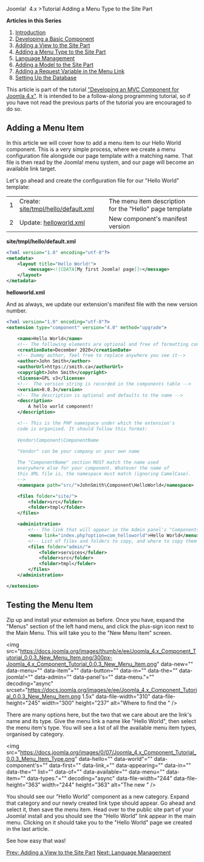 <!-- Filename: J4.x:Developing_an_MVC_Component/Adding_a_Menu_Type_to_the_Site_Part / Display title: Developing an MVC Component/Adding a Menu Type to the Site Part -->

Joomla!  4.x \>Tutorial Adding a Menu Type to the Site Part

**Articles in this Series**

1.  [Introduction](https://docs.joomla.org/J4.x:Developing_an_MVC_Component/Introduction "Special:MyLanguage/J4.x:Developing an MVC Component/Introduction")
2.  [Developing a Basic
    Component](https://docs.joomla.org/J4.x:Developing_an_MVC_Component/Developing_a_Basic_Component "Special:MyLanguage/J4.x:Developing an MVC Component/Developing a Basic Component")
3.  [Adding a View to the Site
    Part](https://docs.joomla.org/J4.x:Developing_an_MVC_Component/Adding_a_View_to_the_Site_Part "Special:MyLanguage/J4.x:Developing an MVC Component/Adding a View to the Site Part")
4.  [Adding a Menu Type to the Site
    Part](https://docs.joomla.org/J4.x:Developing_an_MVC_Component/Adding_a_Menu_Type_to_the_Site_Part "Special:MyLanguage/J4.x:Developing an MVC Component/Adding a Menu Type to the Site Part")
5.  [Language
    Management](https://docs.joomla.org/J4.x:Developing_an_MVC_Component/Language_Management "Special:MyLanguage/J4.x:Developing an MVC Component/Language Management")
6.  [Adding a Model to the Site
    Part](https://docs.joomla.org/J4.x:Developing_an_MVC_Component/Adding_a_Model_to_the_Site_Part "Special:MyLanguage/J4.x:Developing an MVC Component/Adding a Model to the Site Part")
7.  [Adding a Request Variable in the Menu
    Link](https://docs.joomla.org/J4.x:Developing_an_MVC_Component/Adding_a_Request_Variable_in_the_Menu_Link "Special:MyLanguage/J4.x:Developing an MVC Component/Adding a Request Variable in the Menu Link")
8.  [Setting Up the
    Database](https://docs.joomla.org/J4.x:Developing_an_MVC_Componenthttps://docs.joomla.org/J4.x:Developing%20an%20MVC%20Component/Setting%20up%20the%20Database)

This article is part of the tutorial ["Developing an MVC Component for
Joomla
4.x"](https://docs.joomla.org/J4.x:Developing_an_MVC_Component/Introduction "J4.x:Developing an MVC Component/Introduction").
It is intended to be a follow-along programming tutorial, so if you have
not read the previous parts of the tutorial you are encouraged to do so.

## Adding a Menu Item

In this article we will cover how to add a menu item to our Hello World
component. This is a very simple process, where we create a menu
configuration file alongside our page template with a matching name.
That file is then read by the Joomla! menu system, and our page will
become an available link target.

Let's go ahead and create the configuration file for our "Hello World"
template:

|     |                                                                           |                                                         |
|-----|---------------------------------------------------------------------------|---------------------------------------------------------|
| 1   | Create: [site/tmpl/hello/default.xml](#site.2Ftmpl.2Fhello.2Fdefault.xml) | The menu item description for the "Hello" page template |
| 2   | Update: [helloworld.xml](#helloworld.xml)                                 | New component's manifest version                        |

**site/tmpl/hello/default.xml**

```xml
<?xml version="1.0" encoding="utf-8"?>
<metadata>
    <layout title="Hello World!">
        <message><![CDATA[My first Joomla! page]]></message>
    </layout>
</metadata>
```

**helloworld.xml**

And as always, we update our extension's manifest file with the new
version number.

```xml
<?xml version="1.0" encoding="utf-8"?>
<extension type="component" version="4.0" method="upgrade">

    <name>Hello World</name>
    <!-- The following elements are optional and free of formatting constraints -->
    <creationDate>December 2020</creationDate>
    <!-- Dummy author, feel free to replace anywhere you see it-->
    <author>John Smith</author>
    <authorUrl>https://smith.ca</authorUrl>
    <copyright>John Smith</copyright>
    <license>GPL v3</license>
    <!--  The version string is recorded in the components table -->
    <version>0.0.3</version>
    <!-- The description is optional and defaults to the name -->
    <description>
        A hello world component!
    </description>

    <!-- This is the PHP namespace under which the extension's
    code is organised. It should follow this format:
    
    Vendor\Component\ComponentName

    "Vendor" can be your company or your own name
    
    The "ComponentName" section MUST match the name used 
    everywhere else for your component. Whatever the name of 
    this XML file is, the namespace must match (ignoring CamelCase). 
    -->
    <namespace path="src/">JohnSmith\Component\HelloWorld</namespace>

    <files folder="site/">
        <folder>src</folder>
        <folder>tmpl</folder>
    </files>

    <administration>
        <!-- The link that will appear in the Admin panel's "Components" menu -->
        <menu link="index.php?option=com_helloworld">Hello World</menu>
        <!-- List of files and folders to copy, and where to copy them -->
        <files folder="admin/">
            <folder>services</folder>
            <folder>src</folder>
            <folder>tmpl</folder>
        </files>
    </administration>

</extension>
```       

## Testing the Menu Item

Zip up and install your extension as before. Once you have, expand the
"Menus" section of the left hand menu, and click the plus-sign icon next
to the Main Menu. This will take you to the "New Menu Item" screen.

<img
src="https://docs.joomla.org/images/thumb/e/ee/Joomla_4.x_Component_Tutorial_0.0.3_New_Menu_Item.png/300px-Joomla_4.x_Component_Tutorial_0.0.3_New_Menu_Item.png"
data-new="" data-menu="" data-item"="" data-button="" data-in=""
data-the="" data-joomla!="" data-admin="" data-panel's="" data-menu."=""
decoding="async"
srcset="https://docs.joomla.org/images/e/ee/Joomla_4.x_Component_Tutorial_0.0.3_New_Menu_Item.png 1.5x"
data-file-width="310" data-file-height="245" width="300" height="237"
alt="Where to find the " />

There are many options here, but the two that we care about are the
link's name and its type. Give the menu link a name like "Hello World",
then select the menu item's type. You will see a list of all the
available menu item types, organised by category.

<img
src="https://docs.joomla.org/images/0/07/Joomla_4.x_Component_Tutorial_0.0.3_Menu_Item_Type.png"
data-hello="" data-world"="" data-component's="" data-first=""
data-link,="" data-appearing="" data-in="" data-the="" list=""
data-of="" data-available="" data-menu="" data-item="" data-types."=""
decoding="async" data-file-width="244" data-file-height="363"
width="244" height="363" alt="The new " />

You should see our "Hello World" component as a new category. Expand
that category and our newly created link type should appear. Go ahead
and select it, then save the menu item. Head over to the public site
part of your Joomla! install and you should see the "Hello World" link
appear in the main menu. Clicking on it should take you to the "Hello
World" page we created in the last article.

See how easy that was!

<a
href="https://docs.joomla.org/J4.x:Developing_an_MVC_Component/Adding_a_View_to_the_Site_Part"
id="content-button" class="button expand success">Prev: Adding a View to
the Site Part</a> <a
href="https://docs.joomla.org/J4.x:Developing_an_MVC_Component/Language_Management"
id="content-button" class="button expand">Next: Language Management</a>
